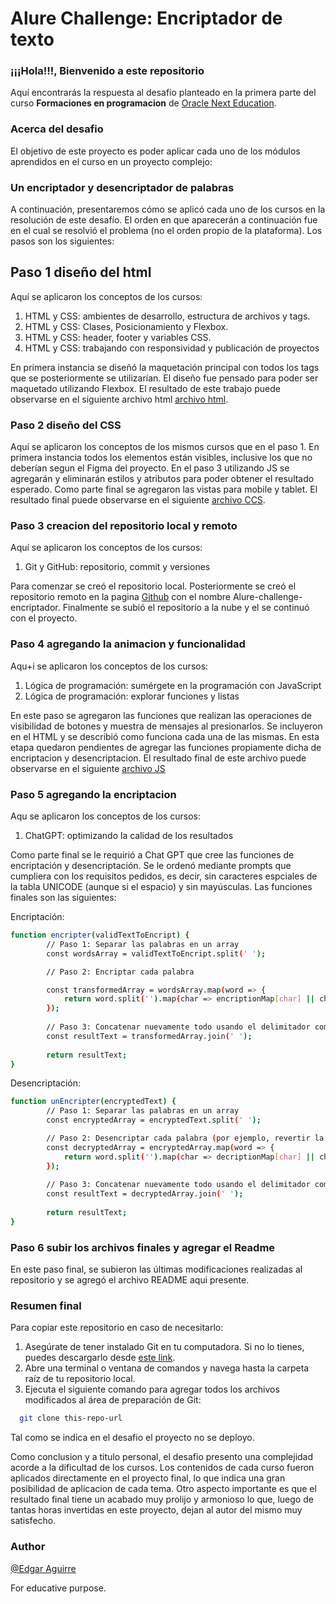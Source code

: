 # Alure Challenge: Encriptador de texto

### ¡¡¡Hola!!!, Bienvenido a este repositorio

Aquí encontrarás la respuesta al desafío planteado en la primera parte del curso
**Formaciones en programacion** de 
[Oracle Next Education](https://www.oracle.com/ar/education/oracle-next-education/).

### Acerca del desafio
El objetivo de este proyecto es poder aplicar cada uno de los módulos aprendidos
en el curso en un proyecto complejo:

### Un encriptador y desencriptador de palabras

A continuación, presentaremos cómo se aplicó cada uno de los cursos en la resolución de
este desafío. El orden en que aparecerán a continuación fue en el cual se
resolvió el problema (no el orden propio de la plataforma).
Los pasos son los siguientes:



## Paso 1 diseño del html
Aquí se aplicaron los conceptos de los cursos:
1. HTML y CSS: ambientes de desarrollo, estructura de archivos y tags.
2. HTML y CSS: Clases, Posicionamiento y Flexbox.
3. HTML y CSS: header, footer y variables CSS.
4. HTML y CSS: trabajando con responsividad y publicación de proyectos

En primera instancia se diseñó la maquetación principal con todos los
tags que se posteriormente se utilizarían. El diseño fue pensado para poder ser maquetado utilizando Flexbox.
El resultado de este trabajo puede observarse en el siguiente archivo html  [archivo html](pages\index.html).

### Paso 2 diseño del CSS
Aquí se aplicaron los conceptos de los mismos cursos que en el paso 1. En primera instancia todos los elementos
están visibles, inclusive los que no deberían segun el Figma del proyecto. En el paso 3 utilizando JS se agregarán y eliminarán estilos y atributos
para poder obtener el resultado esperado. Como parte final se agregaron las vistas para mobile y tablet.
El resultado final puede observarse en el siguiente  [archivo CCS](styles\style.css).

### Paso 3 creacion del repositorio local y remoto
Aquí se aplicaron los conceptos de los cursos:
1. Git y GitHub: repositorio, commit y versiones

Para comenzar se creó el repositorio local.
Posteriormente se creó el repositorio remoto en la pagina [Github](https://github.com/) con el nombre
Alure-challenge-encriptador. Finalmente se subió el repositorio a la nube y el se continuó
con el proyecto.

### Paso 4 agregando la animacion y funcionalidad
Aqu+i se aplicaron los conceptos de los cursos:
1. Lógica de programación: sumérgete en la programación con JavaScript
2. Lógica de programación: explorar funciones y listas

En este paso se agregaron las funciones que realizan las operaciones de visibilidad de botones y muestra de mensajes 
al presionarlos.
Se incluyeron en el HTML y se describió como funciona cada una de las mismas. En esta etapa quedaron pendientes
de agregar las funciones propiamente dicha de encriptacion y desencriptacion. El resultado final de este archivo
puede observarse en el siguiente [archivo JS](page.js)

### Paso 5 agregando la encriptacion
Aqu se aplicaron los conceptos de los cursos:
1. ChatGPT: optimizando la calidad de los resultados

Como parte final se le requirió a Chat GPT que cree las funciones de encriptación y desencriptación.
Se le ordenó mediante prompts que cumpliera con los requisitos pedidos, es decir, sin caracteres 
espciales de la tabla UNICODE (aunque si el espacio) y sin mayúsculas.
Las funciones finales son las siguientes:

Encriptación:
```bash
function encripter(validTextToEncript) {
        // Paso 1: Separar las palabras en un array
        const wordsArray = validTextToEncript.split(' ');

        // Paso 2: Encriptar cada palabra

        const transformedArray = wordsArray.map(word => {
            return word.split('').map(char => encriptionMap[char] || char).join('');
        });
    
        // Paso 3: Concatenar nuevamente todo usando el delimitador como espacio
        const resultText = transformedArray.join(' ');
    
        return resultText;
}
```
Desencriptación:
```bash
function unEncripter(encryptedText) {
        // Paso 1: Separar las palabras en un array
        const encryptedArray = encryptedText.split(' ');

        // Paso 2: Desencriptar cada palabra (por ejemplo, revertir la transformación)
        const decryptedArray = encryptedArray.map(word => {
            return word.split('').map(char => decriptionMap[char] || char).join('');
        });
        
        // Paso 3: Concatenar nuevamente todo usando el delimitador como espacio
        const resultText = decryptedArray.join(' ');
    
        return resultText;
}
```

### Paso 6 subir los archivos finales y agregar el Readme
En este paso final, se subieron las últimas modificaciones realizadas al repositorio y se agregó el archivo README aqui presente.


### Resumen final

Para copiar este repositorio en caso de necesitarlo:
1. Asegúrate de tener instalado Git en tu computadora. Si no lo tienes, puedes descargarlo desde [este link](https://git-scm.com/downloads).
2. Abre una terminal o ventana de comandos y navega hasta la carpeta raíz de tu repositorio local.
2. Ejecuta el siguiente comando para agregar todos los archivos modificados al área de preparación de Git:

```bash
  git clone this-repo-url
```

Tal como se indica en el desafio el proyecto no se deployo.

Como conclusion y a titulo personal, el desafio presento una complejidad acorde a la dificultad de los cursos.
Los contenidos de cada curso fueron aplicados directamente en el proyecto final, lo que indica una gran posibilidad 
de aplicacion de cada tema. Otro aspecto importante es que el resultado final tiene un acabado muy prolijo y armonioso
lo que, luego de tantas horas invertidas en este proyecto, dejan al autor del mismo muy satisfecho.


### Author
[@Edgar Aguirre](https://github.com/elgarcito)

For educative purpose.